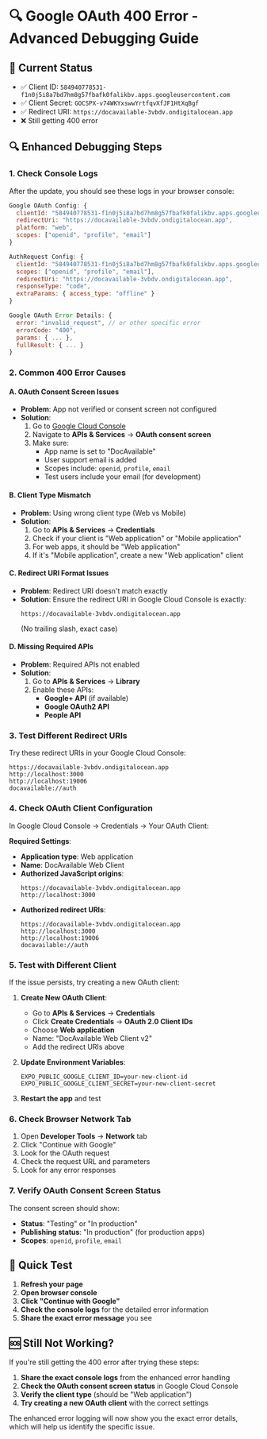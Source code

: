 # 🔍 Google OAuth 400 Error - Advanced Debugging Guide

## 🚨 **Current Status**
- ✅ Client ID: `584940778531-f1n0j5i8a7bd7hm8g57fbafk0falikbv.apps.googleusercontent.com`
- ✅ Client Secret: `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`
- ✅ Redirect URI: `https://docavailable-3vbdv.ondigitalocean.app`
- ❌ Still getting 400 error

## 🔍 **Enhanced Debugging Steps**

### **1. Check Console Logs**
After the update, you should see these logs in your browser console:

```javascript
Google OAuth Config: {
  clientId: "584940778531-f1n0j5i8a7bd7hm8g57fbafk0falikbv.apps.googleusercontent.com",
  redirectUri: "https://docavailable-3vbdv.ondigitalocean.app",
  platform: "web",
  scopes: ["openid", "profile", "email"]
}

AuthRequest Config: {
  clientId: "584940778531-f1n0j5i8a7bd7hm8g57fbafk0falikbv.apps.googleusercontent.com",
  scopes: ["openid", "profile", "email"],
  redirectUri: "https://docavailable-3vbdv.ondigitalocean.app",
  responseType: "code",
  extraParams: { access_type: "offline" }
}

Google OAuth Error Details: {
  error: "invalid_request", // or other specific error
  errorCode: "400",
  params: { ... },
  fullResult: { ... }
}
```

### **2. Common 400 Error Causes**

#### **A. OAuth Consent Screen Issues**
- **Problem**: App not verified or consent screen not configured
- **Solution**: 
  1. Go to [Google Cloud Console](https://console.cloud.google.com/)
  2. Navigate to **APIs & Services** → **OAuth consent screen**
  3. Make sure:
     - App name is set to "DocAvailable"
     - User support email is added
     - Scopes include: `openid`, `profile`, `email`
     - Test users include your email (for development)

#### **B. Client Type Mismatch**
- **Problem**: Using wrong client type (Web vs Mobile)
- **Solution**:
  1. Go to **APIs & Services** → **Credentials**
  2. Check if your client is "Web application" or "Mobile application"
  3. For web apps, it should be "Web application"
  4. If it's "Mobile application", create a new "Web application" client

#### **C. Redirect URI Format Issues**
- **Problem**: Redirect URI doesn't match exactly
- **Solution**: Ensure the redirect URI in Google Cloud Console is exactly:
  ```
  https://docavailable-3vbdv.ondigitalocean.app
  ```
  (No trailing slash, exact case)

#### **D. Missing Required APIs**
- **Problem**: Required APIs not enabled
- **Solution**:
  1. Go to **APIs & Services** → **Library**
  2. Enable these APIs:
     - **Google+ API** (if available)
     - **Google OAuth2 API**
     - **People API**

### **3. Test Different Redirect URIs**

Try these redirect URIs in your Google Cloud Console:
```
https://docavailable-3vbdv.ondigitalocean.app
http://localhost:3000
http://localhost:19006
docavailable://auth
```

### **4. Check OAuth Client Configuration**

In Google Cloud Console → Credentials → Your OAuth Client:

**Required Settings**:
- **Application type**: Web application
- **Name**: DocAvailable Web Client
- **Authorized JavaScript origins**: 
  ```
  https://docavailable-3vbdv.ondigitalocean.app
  http://localhost:3000
  ```
- **Authorized redirect URIs**:
  ```
  https://docavailable-3vbdv.ondigitalocean.app
  http://localhost:3000
  http://localhost:19006
  docavailable://auth
  ```

### **5. Test with Different Client**

If the issue persists, try creating a new OAuth client:

1. **Create New OAuth Client**:
   - Go to **APIs & Services** → **Credentials**
   - Click **Create Credentials** → **OAuth 2.0 Client IDs**
   - Choose **Web application**
   - Name: "DocAvailable Web Client v2"
   - Add the redirect URIs above

2. **Update Environment Variables**:
   ```env
   EXPO_PUBLIC_GOOGLE_CLIENT_ID=your-new-client-id
   EXPO_PUBLIC_GOOGLE_CLIENT_SECRET=your-new-client-secret
   ```

3. **Restart the app** and test

### **6. Check Browser Network Tab**

1. Open **Developer Tools** → **Network** tab
2. Click "Continue with Google"
3. Look for the OAuth request
4. Check the request URL and parameters
5. Look for any error responses

### **7. Verify OAuth Consent Screen Status**

The consent screen should show:
- **Status**: "Testing" or "In production"
- **Publishing status**: "In production" (for production apps)
- **Scopes**: `openid`, `profile`, `email`

## 🧪 **Quick Test**

1. **Refresh your page**
2. **Open browser console**
3. **Click "Continue with Google"**
4. **Check the console logs** for the detailed error information
5. **Share the exact error message** you see

## 🆘 **Still Not Working?**

If you're still getting the 400 error after trying these steps:

1. **Share the exact console logs** from the enhanced error handling
2. **Check the OAuth consent screen status** in Google Cloud Console
3. **Verify the client type** (should be "Web application")
4. **Try creating a new OAuth client** with the correct settings

The enhanced error logging will now show you the exact error details, which will help us identify the specific issue.
